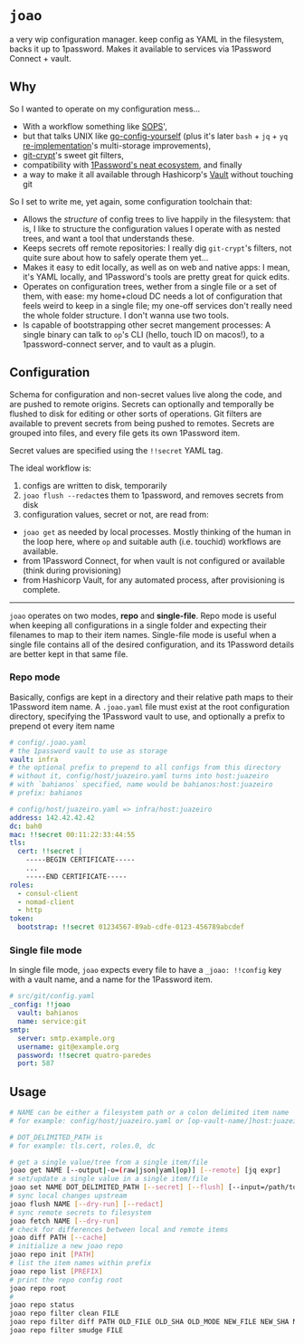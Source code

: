 # `joao`

a very wip configuration manager. keep config as YAML in the filesystem, backs it up to 1password. Makes it available to services via 1Password Connect + vault.

## Why

So I wanted to operate on my configuration mess...

- With a workflow something like [SOPS](https://github.com/mozilla/sops)',
- but that talks UNIX like [go-config-yourself](https://github.com/unRob/go-config-yourself) (plus it's later `bash` + `jq` + `yq` [re-implementation](https://github.com/unRob/nidito/tree/0812e0caf6d81dd06b740701c3e95a2aeabd86de/.milpa/commands/nidito/config)'s multi-storage improvements),
- [git-crypt](https://github.com/AGWA/git-crypt)'s sweet git filters,
- compatibility with [1Password's neat ecosystem](https://developer.1password.com/), and finally
- a way to make it all available through Hashicorp's [Vault](https://vaultproject.io/) without touching git

So I set to write me, yet again, some configuration toolchain that:

- Allows the _structure_ of config trees to live happily in the filesystem: that is, I like to structure the configuration values I operate with as nested trees, and want a tool that understands these.
- Keeps secrets off remote repositories: I really dig `git-crypt`'s filters, not quite sure about how to safely operate them yet...
- Makes it easy to edit locally, as well as on web and native apps: I mean, it's YAML locally, and 1Password's tools are pretty great for quick edits.
- Operates on configuration trees, wether from a single file or a set of them, with ease: my home+cloud DC needs a lot of configuration that feels weird to keep in a single file; my one-off services don't really need the whole folder structure. I don't wanna use two tools.
- Is capable of bootstrapping other secret mangement processes: A single binary can talk to `op`'s CLI (hello, touch ID on macos!), to a 1password-connect server, and to vault as a plugin.

## Configuration

Schema for configuration and non-secret values live along the code, and are pushed to remote origins. Secrets can optionally and temporally be flushed to disk for editing or other sorts of operations. Git filters are available to prevent secrets from being pushed to remotes. Secrets are grouped into files, and every file gets its own 1Password item.

Secret values are specified using the `!!secret` YAML tag.

The ideal workflow is:

1. configs are written to disk, temporarily
2. `joao flush --redact`es them to 1password, and removes secrets from disk
3. configuration values, secret or not, are read from:
  - `joao get` as needed by local processes. Mostly thinking of the human in the loop here, where `op` and suitable auth (i.e. touchid) workflows are available.
  - from 1Password Connect, for when vault is not configured or available (think during provisioning)
  - from Hashicorp Vault, for any automated process, after provisioning is complete.

---

`joao` operates on two modes, **repo** and **single-file**. Repo mode is useful when keeping all configurations in a single folder and expecting their filenames to map to their item names. Single-file mode is useful when a single file contains all of the desired configuration, and its 1Password details are better kept in that same file.

### Repo mode

Basically, configs are kept in a directory and their relative path maps to their 1Password item name. A `.joao.yaml` file must exist at the root configuration directory, specifying the 1Password vault to use, and optionally a prefix to prepend ot every item name

```yaml
# config/.joao.yaml
# the 1password vault to use as storage
vault: infra
# the optional prefix to prepend to all configs from this directory
# without it, config/host/juazeiro.yaml turns into host:juazeiro
# with `bahianos` specified, name would be bahianos:host:juazeiro
# prefix: bahianos
```

```yaml
# config/host/juazeiro.yaml => infra/host:juazeiro
address: 142.42.42.42
dc: bah0
mac: !!secret 00:11:22:33:44:55
tls:
  cert: !!secret |
    -----BEGIN CERTIFICATE-----
    ...
    -----END CERTIFICATE-----
roles:
  - consul-client
  - nomad-client
  - http
token:
  bootstrap: !!secret 01234567-89ab-cdfe-0123-456789abcdef
```

### Single file mode

In single file mode, `joao` expects every file to have a `_joao: !!config` key with a vault name, and a name for the 1Password item. 

```yaml
# src/git/config.yaml
_config: !!joao 
  vault: bahianos
  name: service:git
smtp:
  server: smtp.example.org
  username: git@example.org
  password: !!secret quatro-paredes
  port: 587

```

## Usage

```sh
# NAME can be either a filesystem path or a colon delimited item name
# for example: config/host/juazeiro.yaml or [op-vault-name/]host:juazeiro

# DOT_DELIMITED_PATH is 
# for example: tls.cert, roles.0, dc

# get a single value/tree from a single item/file
joao get NAME [--output|-o=(raw|json|yaml|op)] [--remote] [jq expr]
# set/update a single value in a single item/file
joao set NAME DOT_DELIMITED_PATH [--secret] [--flush] [--input=/path/to/input|<<<"value"]
# sync local changes upstream
joao flush NAME [--dry-run] [--redact]
# sync remote secrets to filesystem
joao fetch NAME [--dry-run]
# check for differences between local and remote items
joao diff PATH [--cache]
# initialize a new joao repo
joao repo init [PATH]
# list the item names within prefix
joao repo list [PREFIX]
# print the repo config root
joao repo root
# 
joao repo status
joao repo filter clean FILE
joao repo filter diff PATH OLD_FILE OLD_SHA OLD_MODE NEW_FILE NEW_SHA NEW_MODE
joao repo filter smudge FILE
```
